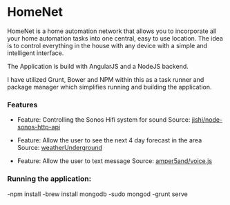 # HomeNet
HomeNet is a home automation network that allows you to incorporate all your home automation tasks into one central, easy to use location.  The idea is to control everything in the house with any device with a simple and intelligent interface.  

The Application is build with AngularJS and a NodeJS backend.

I have utilized Grunt, Bower and NPM within this as a task runner and package manager which simplifies running and building the application.

### Features
- Feature: Controlling the Sonos Hifi system for sound
Source: [jishi/node-sonos-http-api](https://github.com/jishi/node-sonos-http-api)

- Feature: Allow the user to see the next 4 day forecast in the area
Source: [weatherUnderground](http://www.wunderground.com/weather/api/)

- Feature: Allow the user to text message
Source: [amper5and/voice.js](https://github.com/amper5and/voice.js)

### Running the application:
-npm install
-brew install mongodb
-sudo mongod
-grunt serve